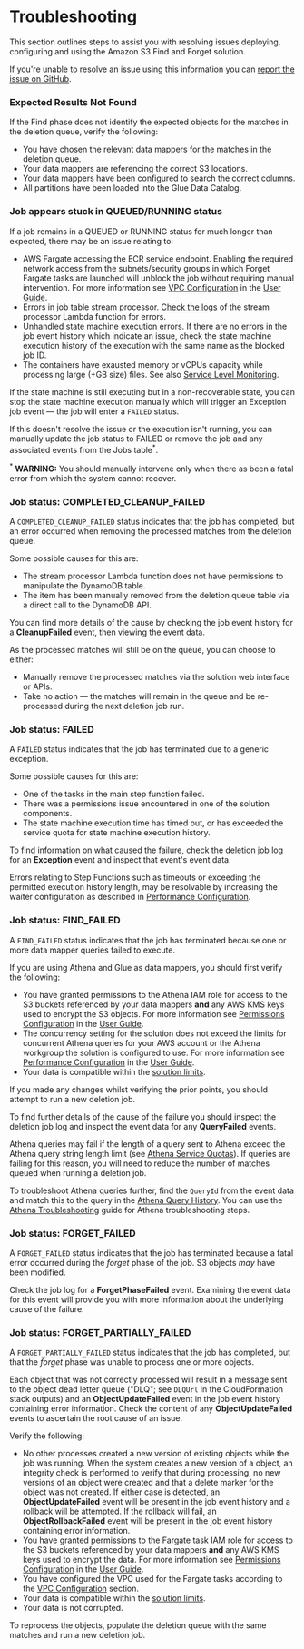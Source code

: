 # Troubleshooting

This section outlines steps to assist you with resolving issues deploying,
configuring and using the Amazon S3 Find and Forget solution.

If you're unable to resolve an issue using this information you can
[report the issue on GitHub](../CONTRIBUTING.md#reporting-bugsfeature-requests).

### Expected Results Not Found

If the Find phase does not identify the expected objects for the matches in the
deletion queue, verify the following:

- You have chosen the relevant data mappers for the matches in the deletion
  queue.
- Your data mappers are referencing the correct S3 locations.
- Your data mappers have been configured to search the correct columns.
- All partitions have been loaded into the Glue Data Catalog.

### Job appears stuck in QUEUED/RUNNING status

If a job remains in a QUEUED or RUNNING status for much longer than expected,
there may be an issue relating to:

- AWS Fargate accessing the ECR service endpoint. Enabling the required network
  access from the subnets/security groups in which Forget Fargate tasks are
  launched will unblock the job without requiring manual intervention. For more
  information see [VPC Configuration] in the [User Guide].
- Errors in job table stream processor.
  [Check the logs](https://docs.aws.amazon.com/lambda/latest/dg/monitoring-functions-logs.html)
  of the stream processor Lambda function for errors.
- Unhandled state machine execution errors. If there are no errors in the job
  event history which indicate an issue, check the state machine execution
  history of the execution with the same name as the blocked job ID.
- The containers have exausted memory or vCPUs capacity while processing large
  (+GB size) files. See also
  [Service Level Monitoring](MONITORING.md#service-level-monitoring).

If the state machine is still executing but in a non-recoverable state, you can
stop the state machine execution manually which will trigger an Exception job
event — the job will enter a `FAILED` status.

If this doesn't resolve the issue or the execution isn't running, you can
manually update the job status to FAILED or remove the job and any associated
events from the Jobs table<sup>\*</sup>.

<sup>\*</sup> **WARNING:** You should manually intervene only when there as been
a fatal error from which the system cannot recover.

### Job status: COMPLETED_CLEANUP_FAILED

A `COMPLETED_CLEANUP_FAILED` status indicates that the job has completed, but an
error occurred when removing the processed matches from the deletion queue.

Some possible causes for this are:

- The stream processor Lambda function does not have permissions to manipulate
  the DynamoDB table.
- The item has been manually removed from the deletion queue table via a direct
  call to the DynamoDB API.

You can find more details of the cause by checking the job event history for a
**CleanupFailed** event, then viewing the event data.

As the processed matches will still be on the queue, you can choose to either:

- Manually remove the processed matches via the solution web interface or APIs.
- Take no action — the matches will remain in the queue and be re-processed
  during the next deletion job run.

### Job status: FAILED

A `FAILED` status indicates that the job has terminated due to a generic
exception.

Some possible causes for this are:

- One of the tasks in the main step function failed.
- There was a permissions issue encountered in one of the solution components.
- The state machine execution time has timed out, or has exceeded the service
  quota for state machine execution history.

To find information on what caused the failure, check the deletion job log for
an **Exception** event and inspect that event's event data.

Errors relating to Step Functions such as timeouts or exceeding the permitted
execution history length, may be resolvable by increasing the waiter
configuration as described in [Performance Configuration].

### Job status: FIND_FAILED

A `FIND_FAILED` status indicates that the job has terminated because one or more
data mapper queries failed to execute.

If you are using Athena and Glue as data mappers, you should first verify the
following:

- You have granted permissions to the Athena IAM role for access to the S3
  buckets referenced by your data mappers **and** any AWS KMS keys used to
  encrypt the S3 objects. For more information see [Permissions Configuration]
  in the [User Guide].
- The concurrency setting for the solution does not exceed the limits for
  concurrent Athena queries for your AWS account or the Athena workgroup the
  solution is configured to use. For more information see [Performance
  Configuration] in the [User Guide].
- Your data is compatible within the [solution limits].

If you made any changes whilst verifying the prior points, you should attempt to
run a new deletion job.

To find further details of the cause of the failure you should inspect the
deletion job log and inspect the event data for any **QueryFailed** events.

Athena queries may fail if the length of a query sent to Athena exceed the
Athena query string length limit (see [Athena Service Quotas]). If queries are
failing for this reason, you will need to reduce the number of matches queued
when running a deletion job.

To troubleshoot Athena queries further, find the `QueryId` from the event data
and match this to the query in the [Athena Query History]. You can use the
[Athena Troubleshooting] guide for Athena troubleshooting steps.

### Job status: FORGET_FAILED

A `FORGET_FAILED` status indicates that the job has terminated because a fatal
error occurred during the _forget_ phase of the job. S3 objects _may_ have been
modified.

Check the job log for a **ForgetPhaseFailed** event. Examining the event data
for this event will provide you with more information about the underlying cause
of the failure.

### Job status: FORGET_PARTIALLY_FAILED

A `FORGET_PARTIALLY_FAILED` status indicates that the job has completed, but
that the _forget_ phase was unable to process one or more objects.

Each object that was not correctly processed will result in a message sent to
the object dead letter queue ("DLQ"; see `DLQUrl` in the CloudFormation stack
outputs) and an **ObjectUpdateFailed** event in the job event history containing
error information. Check the content of any **ObjectUpdateFailed** events to
ascertain the root cause of an issue.

Verify the following:

- No other processes created a new version of existing objects while the job was
  running. When the system creates a new version of a object, an integrity check
  is performed to verify that during processing, no new versions of an object
  were created and that a delete marker for the object was not created. If
  either case is detected, an **ObjectUpdateFailed** event will be present in
  the job event history and a rollback will be attempted. If the rollback will
  fail, an **ObjectRollbackFailed** event will be present in the job event
  history containing error information.
- You have granted permissions to the Fargate task IAM role for access to the S3
  buckets referenced by your data mappers **and** any AWS KMS keys used to
  encrypt the data. For more information see [Permissions Configuration] in the
  [User Guide].
- You have configured the VPC used for the Fargate tasks according to the [VPC
  Configuration] section.
- Your data is compatible within the [solution limits].
- Your data is not corrupted.

To reprocess the objects, populate the deletion queue with the same matches and
run a new deletion job.

[user guide]: USER_GUIDE.md
[vpc configuration]:
  USER_GUIDE.md#pre-requisite-configuring-a-vpc-for-the-solution
[permissions configuration]: USER_GUIDE.md#granting-access-to-data
[performance configuration]: USER_GUIDE.md#adjusting-performance-configuration
[athena service quotas]:
  https://docs.aws.amazon.com/athena/latest/ug/service-limits.html
[athena query history]:
  https://docs.aws.amazon.com/athena/latest/ug/querying.html#queries-viewing-history
[athena troubleshooting]:
  https://docs.aws.amazon.com/athena/latest/ug/troubleshooting.html
[solution limits]: LIMITS.md
[cloudwatch container insights]:
  https://docs.aws.amazon.com/AmazonCloudWatch/latest/monitoring/ContainerInsights.html
